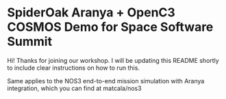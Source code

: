 # SpiderOak Aranya + OpenC3 COSMOS Demo for Space Software Summit

Hi! Thanks for joining our workshop. I will be updating this README shortly to include clear instructions on how to run this.

Same applies to the NOS3 end-to-end mission simulation with Aranya integration, which you can find at matcala/nos3 